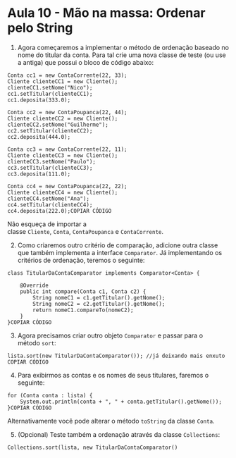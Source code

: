# Aula 10 - Mão na massa: Ordenar pelo String

1) Agora começaremos a implementar o método de ordenação baseado no nome do titular da conta. Para tal crie uma nova classe de teste (ou use a antiga) que possui o bloco de código abaixo:

```
Conta cc1 = new ContaCorrente(22, 33);
Cliente clienteCC1 = new Cliente();
clienteCC1.setNome("Nico");
cc1.setTitular(clienteCC1);
cc1.deposita(333.0);

Conta cc2 = new ContaPoupanca(22, 44);
Cliente clienteCC2 = new Cliente();
clienteCC2.setNome("Guilherme");
cc2.setTitular(clienteCC2);
cc2.deposita(444.0);

Conta cc3 = new ContaCorrente(22, 11);
Cliente clienteCC3 = new Cliente();
clienteCC3.setNome("Paulo");
cc3.setTitular(clienteCC3);
cc3.deposita(111.0);

Conta cc4 = new ContaPoupanca(22, 22);
Cliente clienteCC4 = new Cliente();
clienteCC4.setNome("Ana");
cc4.setTitular(clienteCC4);
cc4.deposita(222.0);COPIAR CÓDIGO
```

Não esqueça de importar a classe `Cliente`, `Conta`, `ContaPoupanca` e `ContaCorrente`.

2) Como criaremos outro critério de comparação, adicione outra classe que também implementa a interface `Comparator`. Já implementando os critérios de ordenação, teremos o seguinte:

```
class TitularDaContaComparator implements Comparator<Conta> {

    @Override
    public int compare(Conta c1, Conta c2) {
        String nomeC1 = c1.getTitular().getNome();
        String nomeC2 = c2.getTitular().getNome();
        return nomeC1.compareTo(nomeC2);
    }
}COPIAR CÓDIGO
```

3) Agora precisamos criar outro objeto `Comparator` e passar para o método `sort`:

```
lista.sort(new TitularDaContaComparator()); //já deixando mais enxuto
COPIAR CÓDIGO
```

4) Para exibirmos as contas e os nomes de seus titulares, faremos o seguinte:

```
for (Conta conta : lista) {
    System.out.println(conta + ", " + conta.getTitular().getNome());
}COPIAR CÓDIGO
```

Alternativamente você pode alterar o método `toString` da classe `Conta`.

5) (Opcional) Teste também a ordenação através da classe `Collections`:

```
Collections.sort(lista, new TitularDaContaComparator()
```